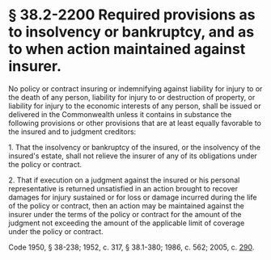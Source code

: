 # § 38.2-2200 Required provisions as to insolvency or bankruptcy, and as to when action maintained against insurer.

<p>No policy or contract insuring or indemnifying against liability for injury to or the death of any person, liability for injury to or destruction of property, or liability for injury to the economic interests of any person, shall be issued or delivered in the Commonwealth unless it contains in substance the following provisions or other provisions that are at least equally favorable to the insured and to judgment creditors:</p><p>1. That the insolvency or bankruptcy of the insured, or the insolvency of the insured's estate, shall not relieve the insurer of any of its obligations under the policy or contract.</p><p>2. That if execution on a judgment against the insured or his personal representative is returned unsatisfied in an action brought to recover damages for injury sustained or for loss or damage incurred during the life of the policy or contract, then an action may be maintained against the insurer under the terms of the policy or contract for the amount of the judgment not exceeding the amount of the applicable limit of coverage under the policy or contract.</p><p>Code 1950, § 38-238; 1952, c. 317, § 38.1-380; 1986, c. 562; 2005, c. <a href='http://lis.virginia.gov/cgi-bin/legp604.exe?051+ful+CHAP0290'>290</a>.</p>